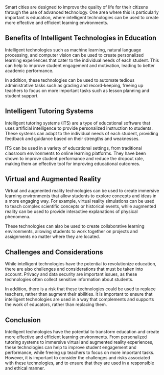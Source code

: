 

Smart cities are designed to improve the quality of life for their citizens through the use of advanced technology. One area where this is particularly important is education, where intelligent technologies can be used to create more effective and efficient learning environments.

Benefits of Intelligent Technologies in Education
-------------------------------------------------

Intelligent technologies such as machine learning, natural language processing, and computer vision can be used to create personalized learning experiences that cater to the individual needs of each student. This can help to improve student engagement and motivation, leading to better academic performance.

In addition, these technologies can be used to automate tedious administrative tasks such as grading and record-keeping, freeing up teachers to focus on more important tasks such as lesson planning and student support.

Intelligent Tutoring Systems
----------------------------

Intelligent tutoring systems (ITS) are a type of educational software that uses artificial intelligence to provide personalized instruction to students. These systems can adapt to the individual needs of each student, providing feedback and guidance based on their strengths and weaknesses.

ITS can be used in a variety of educational settings, from traditional classroom environments to online learning platforms. They have been shown to improve student performance and reduce the dropout rate, making them an effective tool for improving educational outcomes.

Virtual and Augmented Reality
-----------------------------

Virtual and augmented reality technologies can be used to create immersive learning environments that allow students to explore concepts and ideas in a more engaging way. For example, virtual reality simulations can be used to teach complex scientific concepts or historical events, while augmented reality can be used to provide interactive explanations of physical phenomena.

These technologies can also be used to create collaborative learning environments, allowing students to work together on projects and assignments no matter where they are located.

Challenges and Considerations
-----------------------------

While intelligent technologies have the potential to revolutionize education, there are also challenges and considerations that must be taken into account. Privacy and data security are important issues, as these technologies often collect sensitive information about students.

In addition, there is a risk that these technologies could be used to replace teachers, rather than augment their abilities. It is important to ensure that intelligent technologies are used in a way that complements and supports the work of educators, rather than replacing them.

Conclusion
----------

Intelligent technologies have the potential to transform education and create more effective and efficient learning environments. From personalized tutoring systems to immersive virtual and augmented reality experiences, these technologies can help to improve student engagement and performance, while freeing up teachers to focus on more important tasks. However, it is important to consider the challenges and risks associated with these technologies, and to ensure that they are used in a responsible and ethical manner.


